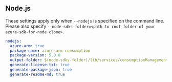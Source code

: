 ## Node.js

These settings apply only when `--nodejs` is specified on the command line.
Please also specify `--node-sdks-folder=<path to root folder of your azure-sdk-for-node clone>`.

``` yaml $(nodejs)
nodejs:
  azure-arm: true
  package-name: azure-arm-consumption
  package-version: 5.0.0
  output-folder: $(node-sdks-folder)/lib/services/consumptionManagement
  generate-license-txt: true
  generate-package-json: true
  generate-readme-md: true
```
